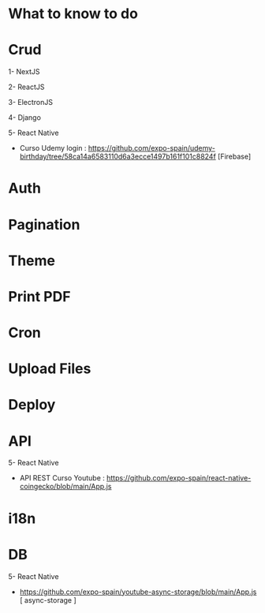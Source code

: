 # What to know to do

# Crud
1- NextJS

2- ReactJS

3- ElectronJS

4- Django

5- React Native
- Curso Udemy login : https://github.com/expo-spain/udemy-birthday/tree/58ca14a6583110d6a3ecce1497b161f101c8824f [Firebase]

# Auth

# Pagination

# Theme

# Print PDF

# Cron

# Upload Files

# Deploy

# API

5- React Native
- API REST Curso Youtube : https://github.com/expo-spain/react-native-coingecko/blob/main/App.js

# i18n

# DB
5- React Native
- https://github.com/expo-spain/youtube-async-storage/blob/main/App.js [ async-storage ]

